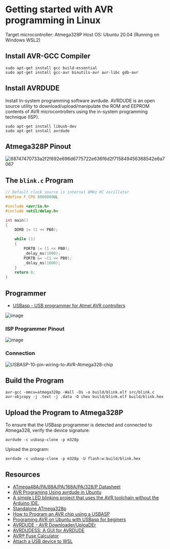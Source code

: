 # Getting started with AVR programming in Linux

Target microcontroller: Atmega328P
Host OS: Ubuntu 20.04 (Running on Windows WSL2)

## Install AVR-GCC Compiler

```console
sudo apt-get install gcc build-essential
sudo apt-get install gcc-avr binutils-avr avr-libc gdb-avr
```

## Install AVRDUDE

Install In-system programming software avrdude. AVRDUDE is an open source utility to download/upload/manipulate the ROM and EEPROM contents of AVR microcontrollers using the in-system programming technique (ISP).

```console
sudo apt-get install libusb-dev
sudo apt-get install avrdude
```

## Atmega328P Pinout

![68747470733a2f2f692e696d6775722e636f6d2f715849456368542e6a7067](https://github.com/m3y54m/start-avr-linux/assets/1549028/5b1a40e6-b7c9-4ace-acd8-75e5bdb56ed6)

## The `blink.c` Program

```c
// Default clock source is internal 8MHz RC oscillator
#define F_CPU 8000000UL

#include <avr/io.h>
#include <util/delay.h>

int main()
{
	DDRB |= (1 << PB0);

	while (1)
	{
		PORTB |= (1 << PB0);
		_delay_ms(1000);
		PORTB &= ~(1 << PB0);
		_delay_ms(1000);
	}
	return 0;
}
```

## Programmer

- [USBasp - USB programmer for Atmel AVR controllers](https://www.fischl.de/usbasp/)

![image](https://github.com/m3y54m/start-avr-linux/assets/1549028/274377b5-8b9a-4aef-9fb1-94cd0eedecb7)

### ISP Programmer Pinout

![image](https://github.com/m3y54m/start-avr-linux/assets/1549028/f80fc5cf-42a9-4e41-b1bc-518537fea0dd)

### Connection

![USBASP-10-pin-wiring-to-AVR-Atmega328-chip](https://github.com/m3y54m/start-avr-linux/assets/1549028/62c4d115-8f2d-4aba-bbb1-6028d10de6b0)

## Build the Program


```console
avr-gcc -mmcu=atmega328p -Wall -Os -o build/blink.elf src/blink.c
avr-objcopy -j .text -j .data -O ihex build/blink.elf build/blink.hex
```

## Upload the Program to Atmega328P

To ensure that the USBasp programmer is detected and connected to Atmega328, verify the device signature:

```console
avrdude -c usbasp-clone -p m328p
```

Upload the program:

```console
avrdude -c usbasp-clone -p m328p -U flash:w:build/blink.hex
```

## Resources

- [ATmega48A/PA/88A/PA/168A/PA/328/P Datasheet](https://ww1.microchip.com/downloads/en/DeviceDoc/ATmega48A-PA-88A-PA-168A-PA-328-P-DS-DS40002061B.pdf)
- [AVR Programing Using avrdude in Ubuntu](https://medium.com/@ppatil/avr-programing-using-avrdude-in-ubuntu-93734c26ad19)
- [A simple LED blinking project that uses the AVR toolchain without the Arduino IDE. ](https://github.com/tzhenghao/blink-ATmega328p)
- [Standalone ATmega328p](https://doc.riot-os.org/group__boards__atmega328p.html)
- [How to Program an AVR chip using a USBASP](http://www.learningaboutelectronics.com/Articles/Program-AVR-chip-using-a-USBASP-with-10-pin-cable.php)
- [Programing AVR on Ubuntu with USBasp for beginers](https://fos.cmb.ac.lk/esl/programing-avr-ubuntu-14-04-usbasp/)
- [AVRDUDE - AVR Downloader/UploaDEr](https://www.nongnu.org/avrdude/)
- [AVRDUDESS: A GUI for AVRDUDE](https://github.com/ZakKemble/AVRDUDESS)
- [AVR® Fuse Calculator](https://www.engbedded.com/fusecalc/)
- [Attach a USB device to WSL](https://learn.microsoft.com/en-us/windows/wsl/connect-usb)